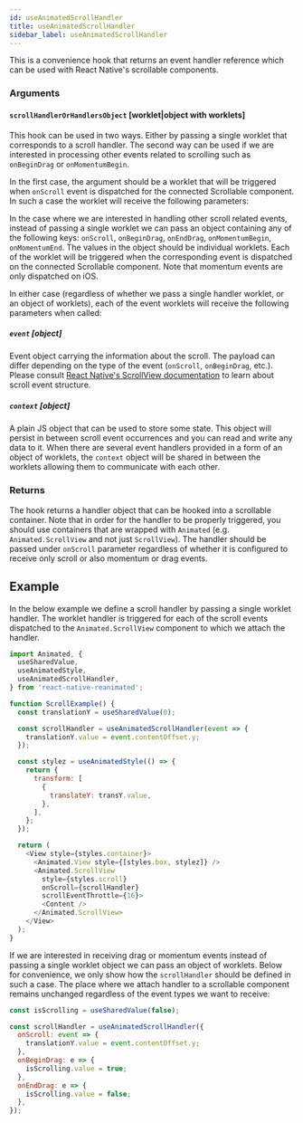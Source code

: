 ```yaml
---
id: useAnimatedScrollHandler
title: useAnimatedScrollHandler
sidebar_label: useAnimatedScrollHandler
---
```


This is a convenience hook that returns an event handler reference which can be used with React Native's scrollable components.

### Arguments

#### `scrollHandlerOrHandlersObject` [worklet|object with worklets]

This hook can be used in two ways.
Either by passing a single worklet that corresponds to a scroll handler.
The second way can be used if we are interested in processing other events related to scrolling such as `onBeginDrag` or `onMomentumBegin`.

In the first case, the argument should be a worklet that will be triggered when `onScroll` event is dispatched for the connected Scrollable component.
In such a case the worklet will receive the following parameters:

In the case where we are interested in handling other scroll related events, instead of passing a single worklet we can pass an object containing any of the following keys: `onScroll`, `onBeginDrag`, `onEndDrag`, `onMomentumBegin`, `onMomentumEnd`.
The values in the object should be individual worklets.
Each of the worklet will be triggered when the corresponding event is dispatched on the connected Scrollable component.
Note that momentum events are only dispatched on iOS.

In either case (regardless of whether we pass a single handler worklet, or an object of worklets), each of the event worklets will receive the following parameters when called:

##### `event` [object]

Event object carrying the information about the scroll.
The payload can differ depending on the type of the event (`onScroll`, `onBeginDrag`, etc.).
Please consult [React Native's ScrollView documentation](https://reactnative.dev/docs/scrollview) to learn about scroll event structure.

##### `context` [object]

A plain JS object that can be used to store some state.
This object will persist in between scroll event occurrences and you can read and write any data to it.
When there are several event handlers provided in a form of an object of worklets, the `context` object will be shared in between the worklets allowing them to communicate with each other.

### Returns

The hook returns a handler object that can be hooked into a scrollable container.
Note that in order for the handler to be properly triggered, you should use containers that are wrapped with `Animated` (e.g. `Animated.ScrollView` and not just `ScrollView`).
The handler should be passed under `onScroll` parameter regardless of whether it is configured to receive only scroll or also momentum or drag events.

## Example

In the below example we define a scroll handler by passing a single worklet handler.
The worklet handler is triggered for each of the scroll events dispatched to the `Animated.ScrollView` component to which we attach the handler.

```js {11-13,30}
import Animated, {
  useSharedValue,
  useAnimatedStyle,
  useAnimatedScrollHandler,
} from 'react-native-reanimated';

function ScrollExample() {
  const translationY = useSharedValue(0);

  const scrollHandler = useAnimatedScrollHandler(event => {
    translationY.value = event.contentOffset.y;
  });

  const stylez = useAnimatedStyle(() => {
    return {
      transform: [
        {
          translateY: transY.value,
        },
      ],
    };
  });

  return (
    <View style={styles.container}>
      <Animated.View style={[styles.box, stylez]} />
      <Animated.ScrollView
        style={styles.scroll}
        onScroll={scrollHandler}
        scrollEventThrottle={16}>
        <Content />
      </Animated.ScrollView>
    </View>
  );
}
```

If we are interested in receiving drag or momentum events instead of passing a single worklet object we can pass an object of worklets.
Below for convenience, we only show how the `scrollHandler` should be defined in such a case.
The place where we attach handler to a scrollable component remains unchanged regardless of the event types we want to receive:

```js
const isScrolling = useSharedValue(false);

const scrollHandler = useAnimatedScrollHandler({
  onScroll: event => {
    translationY.value = event.contentOffset.y;
  },
  onBeginDrag: e => {
    isScrolling.value = true;
  },
  onEndDrag: e => {
    isScrolling.value = false;
  },
});
```
